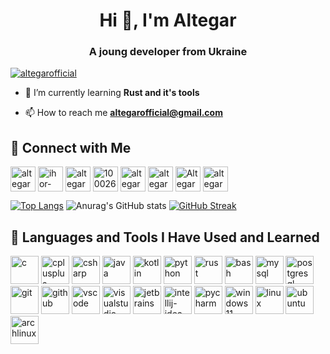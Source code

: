 <h1 align="center">Hi 👋, I'm Altegar</h1>
<h3 align="center">A joung developer from Ukraine</h3>

<p align="left">
  <a href="https://x.com/altegarofficial" target="blank"><img src="https://img.shields.io/twitter/follow/altegarofficial?logo=x&style=for-the-badge" alt="altegarofficial"/></a>
</p>

- 🌱 I’m currently learning **Rust and it's tools**

- 📫 How to reach me **altegarofficial@gmail.com**

<h2 align="left">📱&nbsp;Connect with Me</h3>
<p align="left">
  <a href="https://x.com/altegarofficial" target="blank"><img align="center" src="https://www.vectorlogo.zone/logos/x/x-icon.svg" alt="altegarofficial" height="40" width="40"/></a>
  <a href="https://linkedin.com/in/ihor-sushynskyi-2765a824b" target="blank"><img align="center" src="https://www.vectorlogo.zone/logos/linkedin/linkedin-icon.svg" alt="ihor-sushynskyi-2765a824b" height="40" width="40"/></a>
  <a href="https://stackoverflow.com/users/19906046/altegar" target="blank"><img align="center" src="https://www.vectorlogo.zone/logos/stackoverflow/stackoverflow-icon.svg" alt="altegar" height="40" width="40"/></a>
  <a href="https://facebook.com/100026808647207" target="blank"><img align="center" src="https://www.vectorlogo.zone/logos/facebook/facebook-official.svg" alt="100026808647207" height="40" width="40"/></a>
  <a href="https://instagram.com/altegarofficial" target="blank"><img align="center" src="https://www.vectorlogo.zone/logos/instagram/instagram-icon.svg" alt="altegarofficial" height="40" width="40"/></a>
  <a href="https://www.threads.net/@altegarofficial" target="blank"><img align="center" src="https://github.com/edent/SuperTinyIcons/blob/master/images/svg/threads.svg" alt="altegarofficial" height="40" width="40"/></a>
  <a href="https://www.youtube.com/c/@Altegar" target="blank"><img align="center" src="https://www.vectorlogo.zone/logos/youtube/youtube-icon.svg" alt="Altegar" height="40" width="40"/></a>
  <a href="https://www.leetcode.com/altegar" target="blank"><img align="center" src="https://raw.githubusercontent.com/rahuldkjain/github-profile-readme-generator/master/src/images/icons/Social/leet-code.svg" alt="altegar" height="40" width="40"/></a>
</p>

[![Top Langs](https://github-readme-stats.vercel.app/api/top-langs/?username=Altegar&theme=transparent&layout=donut&border_radius=8)](https://github.com/anuraghazra/github-readme-stats)
![Anurag's GitHub stats](https://github-readme-stats.vercel.app/api?username=Altegar&show_icons=true&theme=transparent&border_radius=8)
[![GitHub Streak](https://github-readme-streak-stats.herokuapp.com?user=Altegar&theme=transparent&border_radius=8&card_width=375)](https://git.io/streak-stats)

<h2 align="left">🚀&nbsp;Languages and Tools I Have Used and Learned</h3>
<p align="left">
  <img src="https://cdn.jsdelivr.net/gh/devicons/devicon@latest/icons/c/c-original.svg" alt="c" width="45" height="45"/>
  <img src="https://cdn.jsdelivr.net/gh/devicons/devicon@latest/icons/cplusplus/cplusplus-original.svg" alt="cplusplus" width="45" height="45"/>
  <img src="https://cdn.jsdelivr.net/gh/devicons/devicon@latest/icons/csharp/csharp-original.svg" alt="csharp" width="45" height="45"/>
  <img src="https://cdn.jsdelivr.net/gh/devicons/devicon@latest/icons/java/java-original.svg" alt="java" width="45" height="45"/>
  <img src="https://cdn.jsdelivr.net/gh/devicons/devicon@latest/icons/kotlin/kotlin-original.svg" alt="kotlin" width="45" height="45"/>
  <img src="https://cdn.jsdelivr.net/gh/devicons/devicon@latest/icons/python/python-original.svg" alt="python" width="45" height="45"/>
  <img src="https://cdn.jsdelivr.net/gh/devicons/devicon@latest/icons/rust/rust-original.svg" alt="rust" width="45" height="45"/>
  <img src="https://cdn.jsdelivr.net/gh/devicons/devicon/icons/bash/bash-original.svg" alt="bash" width="45" height="45"/>
  <img src="https://cdn.jsdelivr.net/gh/devicons/devicon@latest/icons/mysql/mysql-original.svg" alt="mysql" width="45" height="45"/>
  <img src="https://cdn.jsdelivr.net/gh/devicons/devicon@latest/icons/postgresql/postgresql-original.svg" alt="postgresql" width="45" height="45"/>
  <img src="https://cdn.jsdelivr.net/gh/devicons/devicon@latest/icons/git/git-original.svg" alt="git" width="45" height="45"/>
  <img src="https://cdn.jsdelivr.net/gh/devicons/devicon@latest/icons/github/github-original.svg" alt="github" width="45" height="45"/>
  <img src="https://cdn.jsdelivr.net/gh/devicons/devicon/icons/vscode/vscode-original.svg" alt="vscode" width="45" height="45"/>
  <img src="https://cdn.jsdelivr.net/gh/devicons/devicon@latest/icons/visualstudio/visualstudio-original.svg" alt="visualstudio" width="45" height="45"/>
  <img src="https://cdn.jsdelivr.net/gh/devicons/devicon@latest/icons/jetbrains/jetbrains-original.svg" alt="jetbrains" width="45" height="45"/>
  <img src="https://cdn.jsdelivr.net/gh/devicons/devicon@latest/icons/intellij/intellij-original.svg" alt="intellij-idea" width="45" height="45"/>
  <img src="https://cdn.jsdelivr.net/gh/devicons/devicon@latest/icons/pycharm/pycharm-original.svg" alt="pycharm" width="45" height="45"/>
  <img src="https://cdn.jsdelivr.net/gh/devicons/devicon@latest/icons/windows11/windows11-original.svg" alt="windows11" width="45" height="45"/>
  <img src="https://cdn.jsdelivr.net/gh/devicons/devicon@latest/icons/linux/linux-original.svg" alt="linux" width="45" height="45"/>
  <img src="https://cdn.jsdelivr.net/gh/devicons/devicon@latest/icons/ubuntu/ubuntu-original.svg" alt="ubuntu" width="45" height="45"/>
  <img src="https://cdn.jsdelivr.net/gh/devicons/devicon@latest/icons/archlinux/archlinux-original.svg" alt="archlinux" width="45" height="45"/>
</p>
